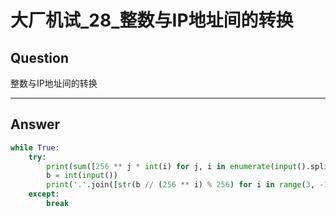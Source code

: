 # 大厂机试_28_整数与IP地址间的转换


## Question
整数与IP地址间的转换

----

## Answer
```python
while True:
    try:
        print(sum([256 ** j * int(i) for j, i in enumerate(input().split('.')[::-1])]))
        b = int(input())
        print('.'.join([str(b // (256 ** i) % 256) for i in range(3, -1, -1)]))
    except:
        break
```